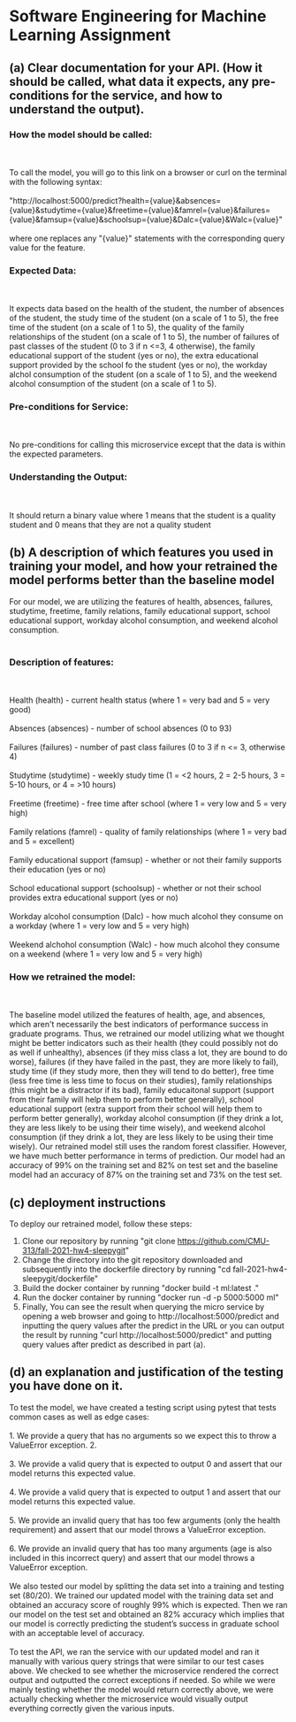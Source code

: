 # Software Engineering for Machine Learning Assignment

<h2>(a) Clear documentation for your API. (How it should be called, what data it expects, any pre-conditions for the service, and how to understand the output).</h2>

<h3>How the model should be called: </h3>
<br></br>
To call the model, you will go to this link on a browser or curl on the terminal with the following syntax: 
<br></br>
"http://localhost:5000/predict?health={value}&absences={value}&studytime={value}&freetime={value}&famrel={value}&failures={value}&famsup={value}&schoolsup={value}&Dalc={value}&Walc={value}"
<br></br>
where one replaces any "{value}" statements with the corresponding query value for the feature.

<h3>Expected Data:</h3>
<br></br>
It expects data based on the health of the student, the number of absences of the student, the study time of the student (on a scale of 1 to 5), the free time of the student (on a scale of 1 to 5), the quality of the family relationships of the student (on a scale of 1 to 5), the number of failures of past classes of the student (0 to 3 if n <=3, 4 otherwise), the family educational support of the student (yes or no), the extra educational support provided by the school fo the student (yes or no), the workday alchol consumption of the student (on a scale of 1 to 5), and the weekend alcohol consumption of the student (on a scale of 1 to 5). 

<h3>Pre-conditions for Service:</h3>
<br></br>
No pre-conditions for calling this microservice except that the data is within the expected parameters.

<h3>Understanding the Output:</h3>
<br></br>
It should return a binary value where 1 means that the student is a quality student and 0 means that they are not a quality student

<h2>(b) A description of which features you used in training your model, and how your retrained the model performs better than the baseline model</h2>

For our model, we are utilizing the features of health, absences, failures, studytime, freetime, family relations, family educational support, school educational support, workday alcohol consumption, and weekend alcohol consumption. 
<br></br>
<h3>Description of features:</h3>
<br></br>
Health (health) - current health status (where 1 = very bad and 5 = very good)
<br></br>
Absences (absences) - number of school absences (0 to 93)
<br></br>
Failures (failures) - number of past class failures (0 to 3 if n <= 3, otherwise 4)
<br></br>
Studytime (studytime) - weekly study time (1 = <2 hours, 2 = 2-5 hours, 3 = 5-10 hours, or 4 = >10 hours)
<br></br>
Freetime (freetime) - free time after school (where 1 = very low and 5 = very high)
<br></br>
Family relations (famrel) - quality of family relationships (where 1 = very bad and 5 = excellent)
<br></br>
Family educational support (famsup) - whether or not their family supports their education (yes or no)
<br></br>
School educational support (schoolsup) - whether or not their school provides extra educational support (yes or no)
<br></br>
Workday alcohol consumption (Dalc) - how much alcohol they consume on a workday (where 1 = very low and 5 = very high)
<br></br>
Weekend alchohol consumption (Walc) - how much alcohol they consume on a weekend (where 1 = very low and 5 = very high)

<h3>How we retrained the model:</h3>
<br></br>
The baseline model utilized the features of health, age, and absences, which aren't necessarily the best indicators of performance success in graduate programs. Thus, we retrained our model utilizing what we thought might be better indicators such as their health (they could possibly not do as well if unhealthy), absences (if they miss class a lot, they are bound to do worse), failures (if they have failed in the past, they are more likely to fail), study time (if they study more, then they will tend to do better), free time (less free time is less time to focus on their studies), family relationships (this might be a distractor if its bad), family educaitonal support (support from their family will help them to perform better generally), school educational support (extra support from their school will help them to perform better generally), workday alcohol consumption (if they drink a lot, they are less likely to be using their time wisely), and weekend alcohol consumption (if they drink a lot, they are less likely to be using their time wisely). Our retrained model still uses the random forest classifier. However, we have much better performance in terms of prediction. Our model had an accuracy of 99% on the training set and 82% on test set and the baseline model had an accuracy of 87% on the training set and 73% on the test set. 

<h2>(c) deployment instructions </h2>

To deploy our retrained model, follow these steps:
1. Clone our repository by running "git clone https://github.com/CMU-313/fall-2021-hw4-sleepygit"
2. Change the directory into the git repository downloaded and subsequently into the dockerfile directory by running "cd fall-2021-hw4-sleepygit/dockerfile"
3. Build the docker container by running "docker build -t ml:latest ."
4. Run the docker container by running "docker run -d -p 5000:5000 ml"
5. Finally, You can see the result when querying the micro service by opening a web browser and going to http://localhost:5000/predict and inputting the query values after the predict in the URL or you can output the result by running "curl http://localhost:5000/predict" and putting query values after predict as described in part (a). 

<h2>(d) an explanation and justification of the testing you have done on it.</h2>
To test the model, we have created a testing script using pytest that tests common cases as well as edge cases:
<br></br>
1. We provide a query that has no arguments so we expect this to throw a ValueError exception. 
2. <br></br>
3. We provide a valid query that is expected to output 0 and assert that our model returns this expected value.
<br></br>
4. We provide a valid query that is expected to output 1 and assert that our model returns this expected value. 
<br></br>
5. We provide an invalid query that has too few arguments (only the health requirement) and assert that our model throws a ValueError exception. 
<br></br>
6. We provide an invalid query that has too many arguments (age is also included in this incorrect query) and assert that our model throws a ValueError exception.
<br></br>
We also tested our model by splitting the data set into a training and testing set (80/20). We trained our updated model with the training data set and obtained an accuracy score of roughly 99% which is expected. Then we ran our model on the test set and obtained an 82% accuracy which implies that our model is correctly predicting the student’s success in graduate school with an acceptable level of accuracy.
<br></br>
To test the API, we ran the service with our updated model and ran it manually with various query strings that were similar to our test cases above. We checked to see whether the microservice rendered the correct output and outputted the correct exceptions if needed. So while we were mainly testing whether the model would return correctly above, we were actually checking whether the microservice would visually output everything correctly given the various inputs. 
